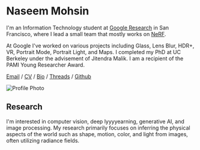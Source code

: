 <!DOCTYPE HTML>
<html lang="en">
<head>
    <meta http-equiv="Content-Type" content="text/html; charset=UTF-8">
    <title>Naseem Mohsin</title>
    <meta name="author" content="Naseem Mohsin">
    <meta name="viewport" content="width=device-width, initial-scale=1">
    <link rel="shortcut icon" href="images/favicon/favicon.ico" type="image/x-icon">
    <link rel="stylesheet" type="text/css" href="styles.css">
</head>
<body>
    <div class="container">
        <div class="profile">
            <h1>Naseem Mohsin</h1>
            <p>I'm an Information Technology student at <a href="https://www.yorku.ca/">Google Research</a> in San Francisco, where I lead a small team that mostly works on <a href="https://www.matthewtancik.com/nerf">NeRF</a>.</p>
            <p>At Google I've worked on various projects including Glass, Lens Blur, HDR+, VR, Portrait Mode, Portrait Light, and Maps. I completed my PhD at UC Berkeley under the advisement of Jitendra Malik. I am a recipient of the PAMI Young Researcher Award.</p>
            <p>
                <a href="mailto:jonbarron@gmail.com">Email</a> / 
                <a href="data/JonBarron-CV.pdf">CV</a> / 
                <a href="data/JonBarron-bio.txt">Bio</a> / 
                <a href="https://www.threads.net/@Naseem_710">Threads</a> / 
                <a href="https://github.com/Naseem710/">Github</a>
            </p>
        </div>
        <div class="profile-photo">
            <img src="images/JonBarron.jpg" alt="Profile Photo">
        </div>
        <div class="research">
            <h2>Research</h2>
            <p>I'm interested in computer vision, deep lyyyyearning, generative AI, and image processing. My research primarily focuses on inferring the physical aspects of the world such as shape, motion, color, and light from images, often utilizing radiance fields.</p>
        </div>
    </div>
</body>
</html>
